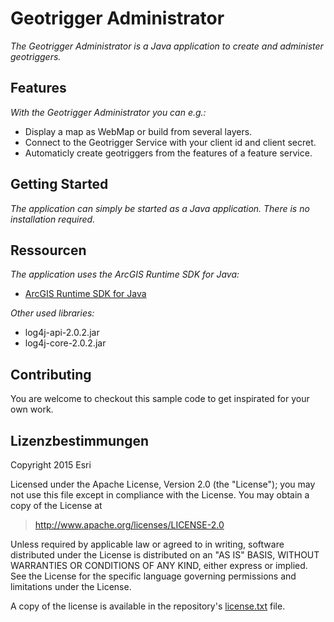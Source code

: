 # **Geotrigger Administrator**

*The Geotrigger Administrator is a Java application to create and administer geotriggers.*


## **Features**
*With the Geotrigger Administrator you can e.g.:*

* Display a map as WebMap or build from several layers.
* Connect to the Geotrigger Service with your client id and client secret.
* Automaticly create geotriggers from the features of a feature service.

## **Getting Started**
*The application can simply be started as a Java application. There is no installation required.*


## **Ressourcen**

*The application uses the ArcGIS Runtime SDK for Java:*

* [ArcGIS Runtime SDK for Java](https://developers.arcgis.com/java/ "")

*Other used libraries:*
* log4j-api-2.0.2.jar
* log4j-core-2.0.2.jar

## **Contributing**

You are welcome to checkout this sample code to get inspirated for your own work.

## **Lizenzbestimmungen**

Copyright 2015 Esri

Licensed under the Apache License, Version 2.0 (the "License");
you may not use this file except in compliance with the License.
You may obtain a copy of the License at

> http://www.apache.org/licenses/LICENSE-2.0

Unless required by applicable law or agreed to in writing, software
distributed under the License is distributed on an "AS IS" BASIS,
WITHOUT WARRANTIES OR CONDITIONS OF ANY KIND, either express or implied.
See the License for the specific language governing permissions and
limitations under the License.

A copy of the license is available in the repository's [license.txt]( https://raw.github.com/Esri/esri-leaflet/master/license.txt) file.
